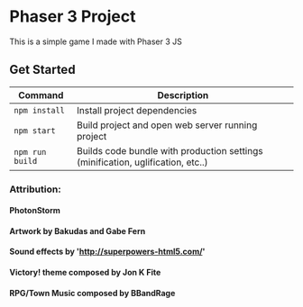 # Phaser 3 Project

This is a simple game I made with Phaser 3 JS

## Get Started

| Command | Description |
|---------|-------------|
| `npm install` | Install project dependencies |
| `npm start` | Build project and open web server running project |
| `npm run build` | Builds code bundle with production settings (minification, uglification, etc..) |

### Attribution:

#### PhotonStorm
#### Artwork by Bakudas and Gabe Fern
#### Sound effects by 'http://superpowers-html5.com/'
#### Victory! theme composed by Jon K Fite
#### RPG/Town Music composed by BBandRage
